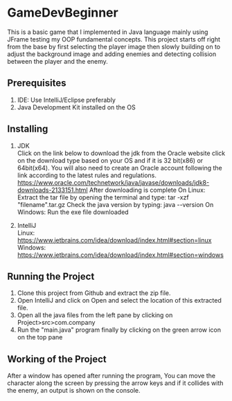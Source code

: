 # GameDevBeginner
This is a basic game that I implemented in Java language mainly using JFrame testing my OOP fundamental concepts. This project starts off right from the base by first selecting the player image then slowly building on to adjust the background image and adding enemies and detecting collision between the player and the enemy.

## Prerequisites
1) IDE: Use IntelliJ/Eclipse preferably
2) Java Development Kit installed on the OS

## Installing
1. JDK                                                                                                                     
Click on the link below to download the jdk from the Oracle website click on the download type based on your OS and if it is 32 bit(x86) or 64bit(x64).
You will also need to create an Oracle account following the link according to the latest rules and regulations.
https://www.oracle.com/technetwork/java/javase/downloads/jdk8-downloads-2133151.html
After downloading is complete
On Linux:
Extract the tar file by opening the terminal and type: tar -xzf "filename".tar.gz
Check the java version by typing: java --version
On Windows: Run the exe file downloaded

2. IntelliJ                                                                           
Linux: https://www.jetbrains.com/idea/download/index.html#section=linux                                               
Windows: https://www.jetbrains.com/idea/download/index.html#section=windows

 ## Running the Project
 1) Clone this project from Github and extract the zip file.
 2) Open IntelliJ and click on Open and select the location of this extracted file.
 3) Open all the java files from the left pane by clicking on Project>src>com.company
 4) Run the "main.java" program finally by clicking on the green arrow icon on the top pane
 
 ## Working of the Project
 After a window has opened after running the program,
 You can move the character along the screen by pressing the arrow keys and if it collides with the enemy, an output is shown on the console.
